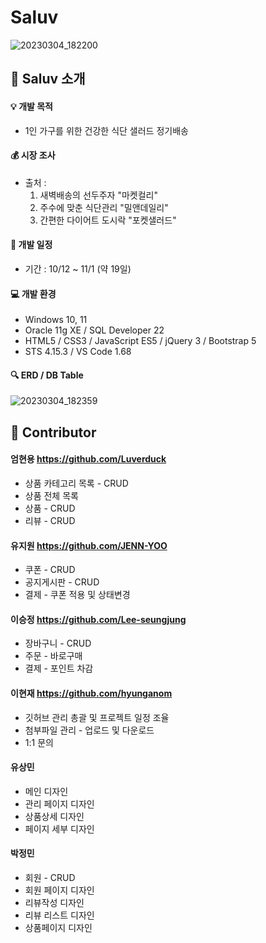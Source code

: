 # Saluv

![20230304_182200](https://user-images.githubusercontent.com/104957944/222890281-28f87b1e-9dcd-4447-b7f6-8b3c4b01fb72.png)


:information_desk_person: Saluv 소개
------------------------------
#### :bulb: 개발 목적   
* 1인 가구를 위한 건강한 식단 샐러드 정기배송

#### :moneybag: 시장 조사 
  - 출처 : 
     1) 새벽배송의 선두주자 "마켓컬리"
     2) 주수에 맞춘 식단관리 "밀앤데일리"
     3) 간편한 다이어트 도시락 "포켓샐러드"

#### :calendar: 개발 일정   
* 기간 : 10/12 ~ 11/1 (약 19일)

#### :computer: 개발 환경   
* Windows 10, 11
* Oracle 11g XE / SQL Developer 22
* HTML5 / CSS3 / JavaScript ES5 / jQuery 3 / Bootstrap 5
* STS 4.15.3 / VS Code 1.68

#### :mag: ERD / DB Table
![20230304_182359](https://user-images.githubusercontent.com/104957944/222890382-7ce7d430-1176-41c1-9d8d-29b4b7df5b74.png)

:clap: Contributor
---------------
#### 엄현용 https://github.com/Luverduck
* 상품 카테고리 목록 - CRUD
* 상품 전체 목록
* 상품 - CRUD
* 리뷰 - CRUD

#### 유지원 https://github.com/JENN-YOO
*  쿠폰 - CRUD
* 공지게시판 - CRUD
* 결제 - 쿠폰 적용 및 상태변경

#### 이승정 https://github.com/Lee-seungjung
* 장바구니 - CRUD
* 주문 - 바로구매
* 결제 - 포인트 차감

#### 이현재 https://github.com/hyunganom
* 깃허브 관리 총괄 및 프로젝트 일정 조율
* 첨부파일 관리 - 업로드 및 다운로드
* 1:1 문의
 
 #### 유상민
* 메인 디자인
* 관리 페이지 디자인
* 상품상세 디자인
* 페이지 세부 디자인

#### 박정민
* 회원 - CRUD
* 회원 페이지 디자인
* 리뷰작성 디자인
* 리뷰 리스트 디자인
* 상품페이지 디자인
